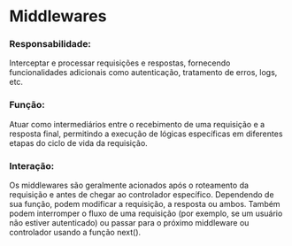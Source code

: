 # Middlewares

### Responsabilidade:
Interceptar e processar requisições e respostas, fornecendo funcionalidades adicionais como autenticação, tratamento de erros, logs, etc.

### Função:
Atuar como intermediários entre o recebimento de uma requisição e a resposta final, permitindo a execução de lógicas específicas em diferentes etapas do ciclo de vida da requisição.

### Interação:
Os middlewares são geralmente acionados após o roteamento da requisição e antes de chegar ao controlador específico. Dependendo de sua função, podem modificar a requisição, a resposta ou ambos. Também podem interromper o fluxo de uma requisição (por exemplo, se um usuário não estiver autenticado) ou passar para o próximo middleware ou controlador usando a função next().